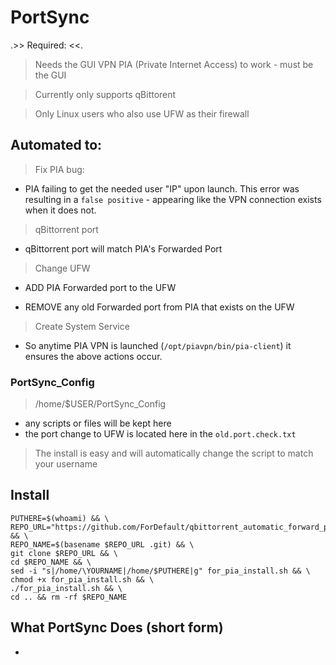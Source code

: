 # PortSync
.>> Required: <<.
>Needs the GUI VPN PIA (Private Internet Access) to work - must be the GUI

>Currently only supports qBittorent

>Only Linux users who also use UFW as their firewall

## Automated to:

>Fix PIA bug: 

- PIA failing to get the needed user "IP" upon launch. This error was resulting in a `false positive` - appearing like the VPN connection exists when it does not. 

>qBittorrent port 

- qBittorrent port will match PIA's Forwarded Port

>Change UFW

- ADD PIA Forwarded port to the UFW

- REMOVE any old Forwarded port from PIA that exists on the UFW

>Create System Service

- So anytime PIA VPN is launched (`/opt/piavpn/bin/pia-client`) it ensures the above actions occur. 

### PortSync_Config 
>/home/$USER/PortSync_Config

- any scripts or files will be kept here
- the port change to UFW is located here in the `old.port.check.txt`

> The install is easy and will automatically change the script to match your username

## Install
```
PUTHERE=$(whoami) && \
REPO_URL="https://github.com/ForDefault/qbittorrent_automatic_forward_port_changer.git" && \
REPO_NAME=$(basename $REPO_URL .git) && \
git clone $REPO_URL && \
cd $REPO_NAME && \
sed -i "s|/home/\YOURNAME|/home/$PUTHERE|g" for_pia_install.sh && \
chmod +x for_pia_install.sh && \
./for_pia_install.sh && \
cd .. && rm -rf $REPO_NAME

```

## What PortSync Does (short form)
- 
